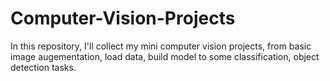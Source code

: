 # Computer-Vision-Projects

In this repository, I'll collect my mini computer vision projects, from basic image augementation, load data, build model to some classification, object detection tasks.

